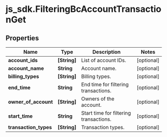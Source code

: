 # js_sdk.FilteringBcAccountTransactionGet

## Properties
Name | Type | Description | Notes
------------ | ------------- | ------------- | -------------
**account_ids** | **[String]** | List of account IDs. | [optional] 
**account_name** | **String** | Account name. | [optional] 
**billing_types** | **[String]** | Billing types. | [optional] 
**end_time** | **String** | End time for filtering transactions. | [optional] 
**owner_of_account** | **[String]** | Owners of the account. | [optional] 
**start_time** | **String** | Start time for filtering transactions. | [optional] 
**transaction_types** | **[String]** | Transaction types. | [optional] 
